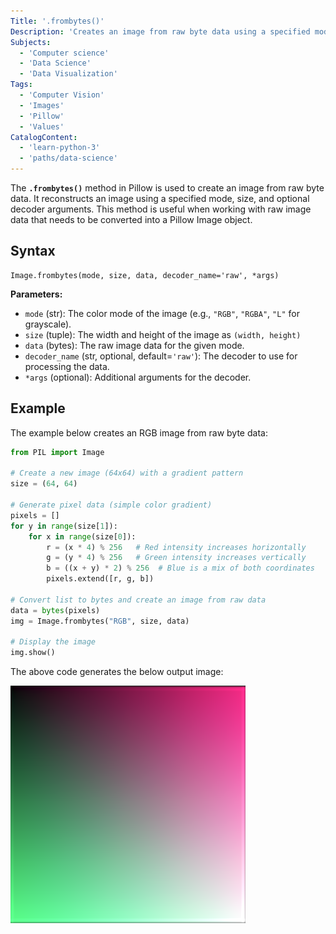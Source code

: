 ```yaml
---
Title: '.frombytes()'
Description: 'Creates an image from raw byte data using a specified mode, size, and optional decoder arguments.'
Subjects:
  - 'Computer science'
  - 'Data Science'
  - 'Data Visualization'
Tags:
  - 'Computer Vision'
  - 'Images'
  - 'Pillow'
  - 'Values'
CatalogContent:
  - 'learn-python-3'
  - 'paths/data-science'
---
```


The **`.frombytes()`** method in Pillow is used to create an image from raw byte data. It reconstructs an image using a specified mode, size, and optional decoder arguments. This method is useful when working with raw image data that needs to be converted into a Pillow Image object.

## Syntax

```pseudo
Image.frombytes(mode, size, data, decoder_name='raw', *args)
```

**Parameters:**
- `mode` (str): The color mode of the image (e.g., `"RGB"`, `"RGBA"`, `"L"` for grayscale).
- `size` (tuple): The width and height of the image as `(width, height)`
- `data` (bytes): The raw image data for the given mode.
- `decoder_name` (str, optional, default=`'raw'`): The decoder to use for processing the data.
- `*args` (optional): Additional arguments for the decoder.

## Example

The example below creates an RGB image from raw byte data:

```py
from PIL import Image

# Create a new image (64x64) with a gradient pattern
size = (64, 64)

# Generate pixel data (simple color gradient)
pixels = []
for y in range(size[1]):
    for x in range(size[0]):
        r = (x * 4) % 256   # Red intensity increases horizontally
        g = (y * 4) % 256   # Green intensity increases vertically
        b = ((x + y) * 2) % 256  # Blue is a mix of both coordinates
        pixels.extend([r, g, b])

# Convert list to bytes and create an image from raw data
data = bytes(pixels)
img = Image.frombytes("RGB", size, data)

# Display the image
img.show()
```

The above code generates the below output image:

![Output Image](https://raw.githubusercontent.com/Codecademy/docs/main/media/frombytes().png)

